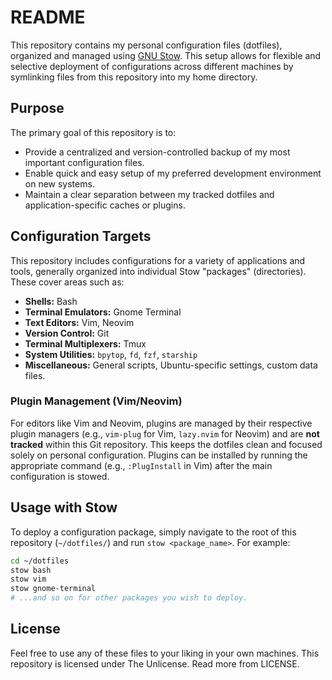 # README

This repository contains my personal configuration files (dotfiles), organized and managed using [GNU Stow](https://www.gnu.org/software/stow/). This setup allows for flexible and selective deployment of configurations across different machines by symlinking files from this repository into my home directory.

## Purpose

The primary goal of this repository is to:
* Provide a centralized and version-controlled backup of my most important configuration files.
* Enable quick and easy setup of my preferred development environment on new systems.
* Maintain a clear separation between my tracked dotfiles and application-specific caches or plugins.

## Configuration Targets

This repository includes configurations for a variety of applications and tools, generally organized into individual Stow "packages" (directories). These cover areas such as:

* **Shells:** Bash
* **Terminal Emulators:** Gnome Terminal
* **Text Editors:** Vim, Neovim
* **Version Control:** Git
* **Terminal Multiplexers:** Tmux
* **System Utilities:** `bpytop`, `fd`, `fzf`, `starship`
* **Miscellaneous:** General scripts, Ubuntu-specific settings, custom data files.

### Plugin Management (Vim/Neovim)

For editors like Vim and Neovim, plugins are managed by their respective plugin managers (e.g., `vim-plug` for Vim, `lazy.nvim` for Neovim) and are **not tracked** within this Git repository. This keeps the dotfiles clean and focused solely on personal configuration. Plugins can be installed by running the appropriate command (e.g., `:PlugInstall` in Vim) after the main configuration is stowed.

## Usage with Stow

To deploy a configuration package, simply navigate to the root of this repository (`~/dotfiles/`) and run `stow <package_name>`. For example:

```bash
cd ~/dotfiles
stow bash
stow vim
stow gnome-terminal
# ...and so on for other packages you wish to deploy.
```

## License

Feel free to use any of these files to your liking in your own machines. This repository is licensed under The Unlicense. Read more from LICENSE.
